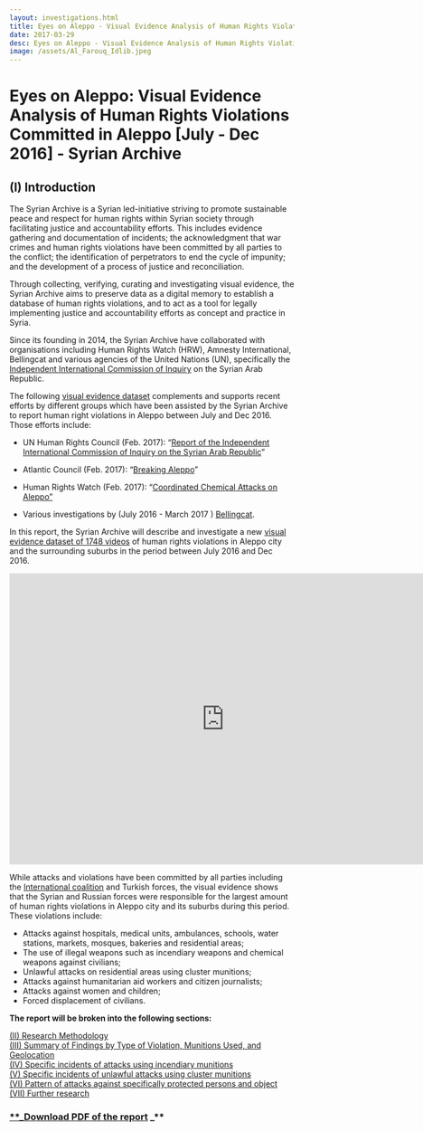```yaml
---
layout: investigations.html
title: Eyes on Aleppo - Visual Evidence Analysis of Human Rights Violations Committed in Aleppo
date: 2017-03-29
desc: Eyes on Aleppo - Visual Evidence Analysis of Human Rights Violations Committed in Aleppo
image: /assets/Al_Farouq_Idlib.jpeg
---
```

# Eyes on Aleppo: Visual Evidence Analysis of Human Rights Violations Committed in Aleppo [July - Dec 2016] - Syrian Archive

## (I) Introduction

The Syrian Archive is a Syrian led-initiative striving to promote sustainable peace and respect for human rights within Syrian society through facilitating justice and accountability efforts. This includes evidence gathering and documentation of incidents; the acknowledgment that war crimes and human rights violations have been committed by all parties to the conflict; the identification of perpetrators to end the cycle of impunity; and the development of a process of justice and reconciliation.  

Through collecting, verifying, curating and investigating visual evidence, the Syrian Archive aims to preserve data as a digital memory to establish a database of human rights violations, and to act as a tool for legally implementing justice and accountability efforts as concept and practice in Syria.

Since its founding in 2014, the Syrian Archive have collaborated with organisations including Human Rights Watch (HRW), Amnesty International, Bellingcat and various agencies of the United Nations (UN), specifically the [Independent International Commission of Inquiry][1] on the Syrian Arab Republic.

The following [visual evidence dataset][2] complements and supports recent efforts by different groups which have been assisted by the Syrian Archive to report human right violations in Aleppo between July and Dec 2016. Those efforts include:

*   UN Human Rights Council (Feb. 2017): “[Report of the Independent International Commission of Inquiry on the Syrian Arab Republic](http://www.ohchr.org/EN/HRBodies/HRC/IICISyria/Pages/IndependentInternationalCommission.aspx)”

*   Atlantic Council (Feb. 2017): “[Breaking Aleppo](http://www.publications.atlanticcouncil.org/breakingaleppo/wp-content/uploads/2017/02/BreakingAleppo.pdf)”

*   Human Rights Watch (Feb. 2017): “[Coordinated Chemical Attacks on Aleppo”](https://www.hrw.org/news/2017/02/13/syria-coordinated-chemical-attacks-aleppo)

*   Various investigations by (July 2016 - March 2017 ) [Bellingcat](https://www.bellingcat.com/?s=syria).

In this report, the Syrian Archive will describe and investigate a new [visual evidence dataset of 1748 videos][2] of human rights violations in Aleppo city and the surrounding suburbs in the period between July 2016 and Dec 2016.

<iframe allowfullscreen="" frameborder="0" height="515" src="https://www.youtube.com/embed/Z9Lpt_Sh-U8" width="760"></iframe>

While attacks and violations have been committed by all parties including the [International coalition][4] and Turkish forces, the visual evidence shows that the Syrian and Russian forces were responsible for the largest amount of human rights violations in Aleppo city and its suburbs during this period. These violations include:

* Attacks against hospitals, medical units, ambulances, schools, water stations, markets, mosques, bakeries and residential areas;
* The use of illegal weapons such as incendiary weapons and chemical weapons against civilians;
* Unlawful attacks on residential areas using cluster munitions;
* Attacks against humanitarian aid workers and citizen journalists;
* Attacks against women and children;
* Forced displacement of civilians.

**The report will be broken into the following sections:**

[(II) Research Methodology][5]  
[(III) Summary of Findings by Type of Violation, Munitions Used, and Geolocation][6]  
[(IV) Specific incidents of attacks using incendiary munitions][7]  
[(V) Specific incidents of unlawful attacks using cluster munitions][8]  
[(VI) Pattern of attacks against specifically protected persons and object][9]  
[(VII) Further research][10]  

### [**_Download PDF of the report][11] _**

[1]: http://www.ohchr.org/EN/HRBodies/HRC/IICISyria/Pages/IndependentInternationalCommission.aspx
[2]: https://syrianarchive.org/database/?type_of_violation=&location=1&startDate=01%2F07%2F2016&endDate=31%2F12%2F2016
[3]: https://www.bellingcat.com/?s=syria
[4]: https://airwars.org/civilian-casualty-claims/
[5]: https://syrianarchive.org/p/page/visual_evidence_Aleppo_methodology/
[6]: https://syrianarchive.org/p/page/visual_evidence_aleppo_findings/
[7]: https://syrianarchive.org/p/page/visual_evidence_aleppo_incendiary/
[8]: https://syrianarchive.org/p/page/visual_evidence_aleppo_cluster/
[9]: https://syrianarchive.org/p/page/visual_evidence_aleppo_pattern/
[10]: https://syrianarchive.org/p/page/visual_evidence_aleppo_feedback/
[11]: https://media.syrianarchive.org/blog/5th_blog/Eyes%20on%20Aleppo.pdf
